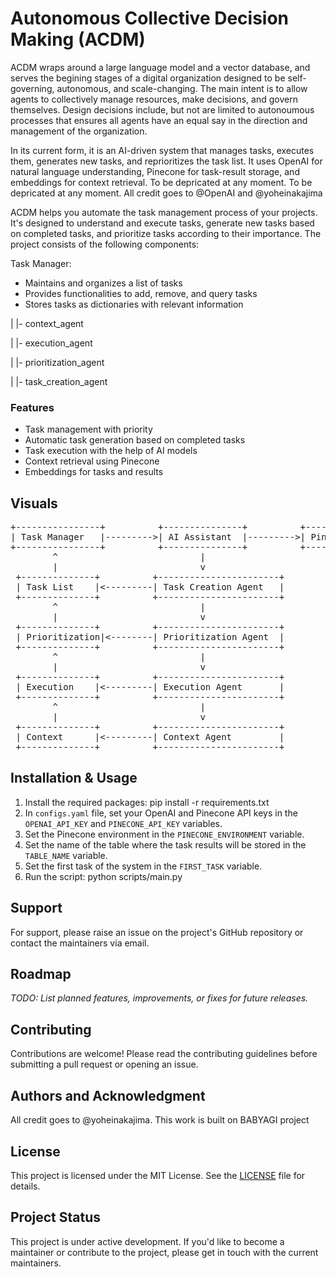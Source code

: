 # Autonomous Collective Decision Making (ACDM)

ACDM wraps around a large language model and a vector database, and serves the begining stages of a digital organization designed to be self-governing, autonomous, and scale-changing. The main intent is to allow agents to collectively manage resources, make decisions, and govern themselves. Design decisions include, but not are limited to autonoumous processes that ensures all agents have an equal say in the direction and management of the organization.

In its current form, it is an AI-driven system that manages tasks, executes them, generates new tasks, and reprioritizes the task list. It uses OpenAI for natural language understanding, Pinecone for task-result storage, and embeddings for context retrieval.
To be depricated at any moment. To be depricated at any moment. All credit goes to @OpenAI and @yoheinakajima

ACDM helps you automate the task management process of your projects. It's designed to understand and execute tasks, generate new tasks based on completed tasks, and prioritize tasks according to their importance. The project consists of the following components:

Task Manager:

* Maintains and organizes a list of tasks
* Provides functionalities to add, remove, and query tasks
* Stores tasks as dictionaries with relevant information

|   |- context_agent

|   |- execution_agent

|   |- prioritization_agent

|   |- task_creation_agent
    
    
### Features

- Task management with priority
- Automatic task generation based on completed tasks
- Task execution with the help of AI models
- Context retrieval using Pinecone
- Embeddings for tasks and results

## Visuals

<pre>
+----------------+          +---------------+          +----------------+
| Task Manager   |--------->| AI Assistant  |--------->| Pinecone Index |
+----------------+          +---------------+          +----------------+
        ^                           |
        |                           v
 +--------------+          +-----------------------+
 | Task List    |<---------| Task Creation Agent   |
 +--------------+          +-----------------------+
        ^                           |
        |                           v
 +--------------+          +-----------------------+
 | Prioritization|<--------| Prioritization Agent  |
 +--------------+          +-----------------------+
        ^                           |
        |                           v
 +--------------+          +-----------------------+
 | Execution    |<---------| Execution Agent       |
 +--------------+          +-----------------------+
        ^                           |
        |                           v
 +--------------+          +-----------------------+
 | Context      |<---------| Context Agent         |
 +--------------+          +-----------------------+
</pre>


## Installation & Usage

1. Install the required packages: pip install -r requirements.txt
2. In `configs.yaml` file, set your OpenAI and Pinecone API keys in the `OPENAI_API_KEY` and `PINECONE_API_KEY` variables.
3. Set the Pinecone environment in the `PINECONE_ENVIRONMENT` variable.
4. Set the name of the table where the task results will be stored in the `TABLE_NAME` variable.
5. Set the first task of the system in the `FIRST_TASK` variable.
6. Run the script: python scripts/main.py

## Support

For support, please raise an issue on the project's GitHub repository or contact the maintainers via email.

## Roadmap

_TODO: List planned features, improvements, or fixes for future releases._

## Contributing

Contributions are welcome! Please read the contributing guidelines before submitting a pull request or opening an issue.

## Authors and Acknowledgment

All credit goes to @yoheinakajima. This work is built on BABYAGI project

## License

This project is licensed under the MIT License. See the [LICENSE](LICENSE) file for details.

## Project Status

This project is under active development. If you'd like to become a maintainer or contribute to the project, please get in touch with the current maintainers.
